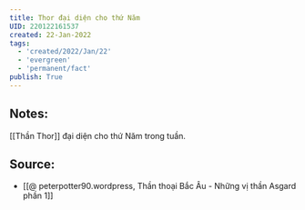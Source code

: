 ```yaml
---
title: Thor đại diện cho thứ Năm
UID: 220122161537
created: 22-Jan-2022
tags:
  - 'created/2022/Jan/22'
  - 'evergreen'
  - 'permanent/fact'
publish: True
---
```

## Notes:
[[Thần Thor]] đại diện cho thứ Năm trong tuần.

## Source:
- [[@ peterpotter90.wordpress, Thần thoại Bắc Âu - Những vị thần Asgard phần 1]]


